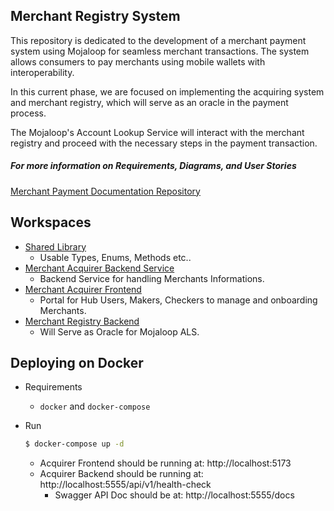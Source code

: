 ## Merchant Registry System

This repository is dedicated to the development of a merchant payment system
using Mojaloop for seamless merchant transactions. The system allows consumers
to pay merchants using mobile wallets with interoperability.

In this current phase, we are focused on implementing the acquiring system and
merchant registry, which will serve as an oracle in the payment process.

The Mojaloop's Account Lookup Service will interact with the merchant registry
and proceed with the necessary steps in the payment transaction.

##### For more information on Requirements, Diagrams, and User Stories

[Merchant Payment Documentation Repository](https://github.com/mojaloop/merchant-payment-docs/tree/master)

## Workspaces

* [Shared Library](./packages/shared-lib)
  * Usable Types, Enums, Methods etc..
* [Merchant Acquirer Backend Service](./packages/acquirer-backend)
  * Backend Service for handling Merchants Informations.
* [Merchant Acquirer Frontend](./packages/acquirer-frontend)
  * Portal for Hub Users, Makers, Checkers to manage and onboarding Merchants.
* [Merchant Registry Backend](./packages/acquirer-backend)
  * Will Serve as Oracle for Mojaloop ALS.

## Deploying on Docker
* Requirements
    - `docker` and `docker-compose`

* Run 
    ```bash 
    $ docker-compose up -d
    ```
    * Acquirer Frontend should be running at: http://localhost:5173
    * Acquirer Backend should be running at: http://localhost:5555/api/v1/health-check
        * Swagger API Doc should be at: http://localhost:5555/docs
